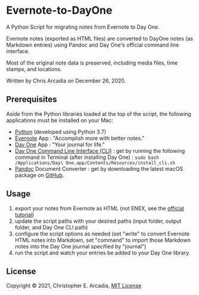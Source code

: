 # Evernote-to-DayOne

A Python Script for migrating notes from Evernote to Day One.

Evernote notes (exported as HTML files) are converted to DayOne notes (as Markdown entries) using Pandoc and Day One's official command line interface. 

Most of the original note data is preserved, including media files, time stamps, and locations.

Written by Chris Arcadia on December 26, 2020.

## Prerequisites

Aside from the Python libraries loaded at the top of the script, the following applications must be installed on your Mac:

* [Python](https://www.python.org/download/releases/3.0/) (developed using Python 3.7)
* [Evernote](https://evernote.com) App : "Accomplish more with better notes."
* [Day One](https://dayoneapp.com) App : "Your journal for life."
* [Day One Command Line Interface (CLI)](https://help.dayoneapp.com/en/articles/435871-command-line-interface-cli) : get by running the following command in Terminal (after installing Day One) : `sudo bash /Applications/Day\ One.app/Contents/Resources/install_cli.sh`
* [Pandoc](https://pandoc.org/installing.html) Document Converter : get by downloading the latest macOS package on [GitHub](https://github.com/jgm/pandoc/releases/).

## Usage

1. export your notes from Evernote as HTML (not ENEX, see the [official tutorial](https://help.evernote.com/hc/en-us/articles/360053159414))
2. update the script paths with your desired paths (input folder, output folder, and Day One CLI path)
3. configure the script options as needed (set "write" to convert Evernote HTML notes into Markdown, set "command" to import those Markdown notes into the Day One journal specified by "journal")
4. run the script and watch your entries be added to your Day One library.

## License

Copyright © 2021, Christopher E. Arcadia, [MIT License](LICENSE)


